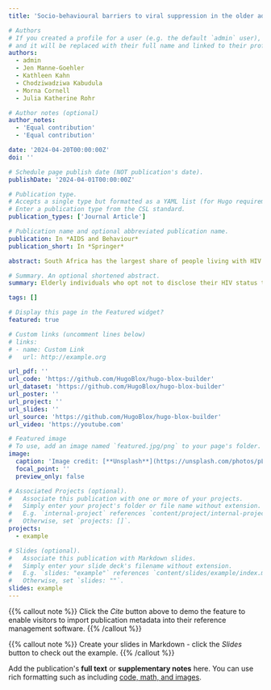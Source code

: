 ```yaml
---
title: 'Socio-behavioural barriers to viral suppression in the older adult population in rural South Africa'

# Authors
# If you created a profile for a user (e.g. the default `admin` user), write the username (folder name) here
# and it will be replaced with their full name and linked to their profile.
authors:
  - admin
  - Jen Manne-Goehler
  - Kathleen Kahn
  - Chodziwadziwa Kabudula
  - Morna Cornell
  - Julia Katherine Rohr

# Author notes (optional)
author_notes:
  - 'Equal contribution'
  - 'Equal contribution'

date: '2024-04-20T00:00:00Z'
doi: ''

# Schedule page publish date (NOT publication's date).
publishDate: '2024-04-01T00:00:00Z'

# Publication type.
# Accepts a single type but formatted as a YAML list (for Hugo requirements).
# Enter a publication type from the CSL standard.
publication_types: ['Journal Article']

# Publication name and optional abbreviated publication name.
publication: In *AIDS and Behaviour*
publication_short: In *Springer*

abstract: South Africa has the largest share of people living with HIV in the world and this population is ageing. The social context in which people seek HIV care is often ignored. Apart from clinical interventions, socio-behavioural factors impact successful HIV care outcomes for older adults living with HIV. We use cross-sectional data linked with demographic household surveillance data, consisting of HIV positive adults aged above 40, to identify socio-behavioural predictors of a detectable viral load. Older adults were more likely to have a detectable viral load if they did not disclose their HIV positive status to close family members (aOR 2.56, 95% CI 1.89-3.46), resided in the poorest households (aOR 1.98, 95% CI 1.23-3.18), or were not taking medications other than ART (aOR 1.83, 95% CI 1.02-1.99) likely to have a detectable. Clinical interventions in HIV care must be supported by understanding the socio-behavioural barriers that occur outside the health facility. The importance of community health care workers in bridging this gap may offer more optimum outcomes for older adults ageing with HIV.

# Summary. An optional shortened abstract.
summary: Elderly individuals who opt not to disclose their HIV status to close family members are at a higher risk of remaining unsuppressed. Similarly, individuals living with HIV in larger households and experiencing low socio-economic status encounter challenges in achieving viral suppression compared to other demographic groups.

tags: []

# Display this page in the Featured widget?
featured: true

# Custom links (uncomment lines below)
# links:
# - name: Custom Link
#   url: http://example.org

url_pdf: ''
url_code: 'https://github.com/HugoBlox/hugo-blox-builder'
url_dataset: 'https://github.com/HugoBlox/hugo-blox-builder'
url_poster: ''
url_project: ''
url_slides: ''
url_source: 'https://github.com/HugoBlox/hugo-blox-builder'
url_video: 'https://youtube.com'

# Featured image
# To use, add an image named `featured.jpg/png` to your page's folder.
image:
  caption: 'Image credit: [**Unsplash**](https://unsplash.com/photos/pLCdAaMFLTE)'
  focal_point: ''
  preview_only: false

# Associated Projects (optional).
#   Associate this publication with one or more of your projects.
#   Simply enter your project's folder or file name without extension.
#   E.g. `internal-project` references `content/project/internal-project/index.md`.
#   Otherwise, set `projects: []`.
projects:
  - example

# Slides (optional).
#   Associate this publication with Markdown slides.
#   Simply enter your slide deck's filename without extension.
#   E.g. `slides: "example"` references `content/slides/example/index.md`.
#   Otherwise, set `slides: ""`.
slides: example
---
```


{{% callout note %}}
Click the _Cite_ button above to demo the feature to enable visitors to import publication metadata into their reference management software.
{{% /callout %}}

{{% callout note %}}
Create your slides in Markdown - click the _Slides_ button to check out the example.
{{% /callout %}}

Add the publication's **full text** or **supplementary notes** here. You can use rich formatting such as including [code, math, and images](https://docs.hugoblox.com/content/writing-markdown-latex/).
